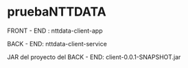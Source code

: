 # pruebaNTTDATA

FRONT - END : nttdata-client-app

BACK - END: nttdata-client-service

JAR del proyecto del BACK - END: client-0.0.1-SNAPSHOT.jar
